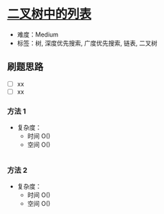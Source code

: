 # [二叉树中的列表](https://leetcode-cn.com/problems/linked-list-in-binary-tree/)

- 难度：Medium
- 标签：树, 深度优先搜索, 广度优先搜索, 链表, 二叉树

## 刷题思路

- [ ] xx
- [ ] xx

### 方法 1

- 复杂度：
    - 时间 O()
    - 空间 O()

``` js

```

### 方法 2

- 复杂度：
    - 时间 O()
    - 空间 O()

``` js

```
